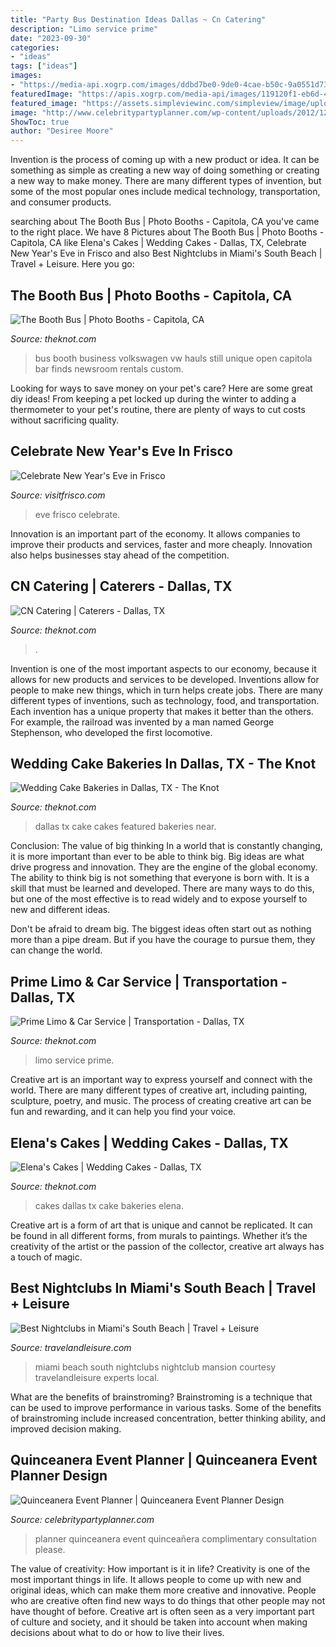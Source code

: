 ```yaml
---
title: "Party Bus Destination Ideas Dallas ~ Cn Catering"
description: "Limo service prime"
date: "2023-09-30"
categories:
- "ideas"
tags: ["ideas"]
images:
- "https://media-api.xogrp.com/images/ddbd7be0-9de0-4cae-b50c-9a0551d73f55"
featuredImage: "https://apis.xogrp.com/media-api/images/119120f1-eb6d-402c-9df8-7fee06382d29~rs_604.402.fit"
featured_image: "https://assets.simpleviewinc.com/simpleview/image/upload/c_limit,h_1200,q_75,w_1200/v1/clients/frisco/new_years_eve_party_2644e653-2086-40e3-8e48-231c8f3e1ea9.jpg"
image: "http://www.celebritypartyplanner.com/wp-content/uploads/2012/12/Quinceanera.Party_.Planner.jpg"
ShowToc: true
author: "Desiree Moore"
---
```



Invention is the process of coming up with a new product or idea. It can be something as simple as creating a new way of doing something or creating a new way to make money. There are many different types of invention, but some of the most popular ones include medical technology, transportation, and consumer products.

	

		
searching about The Booth Bus | Photo Booths - Capitola, CA you've came to the right place. We have 8 Pictures about The Booth Bus | Photo Booths - Capitola, CA like Elena&#039;s Cakes | Wedding Cakes - Dallas, TX, Celebrate New Year&#039;s Eve in Frisco and also Best Nightclubs in Miami&#039;s South Beach | Travel + Leisure. Here you go:
		
    
## The Booth Bus | Photo Booths - Capitola, CA

<img loading=lazy src="https://media-api.xogrp.com/images/ddbd7be0-9de0-4cae-b50c-9a0551d73f55" onerror="this.onerror=null;this.src='https://tse1.mm.bing.net/th?id=OIP.dLSNIVk63nRH6XYmq8v2NwHaFj&amp;pid=15.1';" alt="The Booth Bus | Photo Booths - Capitola, CA">

_Source: theknot.com_

>bus booth business volkswagen vw hauls still unique open capitola bar finds newsroom rentals custom. 

	

Looking for ways to save money on your pet's care? Here are some great diy ideas! From keeping a pet locked up during the winter to adding a thermometer to your pet's routine, there are plenty of ways to cut costs without sacrificing quality.

    
## Celebrate New Year&#039;s Eve In Frisco

<img loading=lazy src="https://assets.simpleviewinc.com/simpleview/image/upload/c_limit,h_1200,q_75,w_1200/v1/clients/frisco/new_years_eve_party_2644e653-2086-40e3-8e48-231c8f3e1ea9.jpg" onerror="this.onerror=null;this.src='https://tse3.mm.bing.net/th?id=OIP.qggKMj8X0znlo188tq1VgwHaE8&amp;pid=15.1';" alt="Celebrate New Year&#039;s Eve in Frisco">

_Source: visitfrisco.com_

>eve frisco celebrate. 

	

Innovation is an important part of the economy. It allows companies to improve their products and services, faster and more cheaply. Innovation also helps businesses stay ahead of the competition. 

    
## CN Catering | Caterers - Dallas, TX

<img loading=lazy src="https://media-api.xogrp.com/images/93c2a04d-dd0c-4bc3-92a5-0b12c6adfb34~rs_720.480" onerror="this.onerror=null;this.src='https://tse1.mm.bing.net/th?id=OIP.Ln2q3FMqH_0LpiLHIM99AAHaE8&amp;pid=15.1';" alt="CN Catering | Caterers - Dallas, TX">

_Source: theknot.com_

>. 

	

Invention is one of the most important aspects to our economy, because it allows for new products and services to be developed. Inventions allow for people to make new things, which in turn helps create jobs. There are many different types of inventions, such as technology, food, and transportation. Each invention has a unique property that makes it better than the others. For example, the railroad was invented by a man named George Stephenson, who developed the first locomotive.

    
## Wedding Cake Bakeries In Dallas, TX - The Knot

<img loading=lazy src="https://apis.xogrp.com/media-api/images/119120f1-eb6d-402c-9df8-7fee06382d29~rs_604.402.fit" onerror="this.onerror=null;this.src='https://tse3.mm.bing.net/th?id=OIP.wUxeYt2sZqRcdXcuBKGfTQAAAA&amp;pid=15.1';" alt="Wedding Cake Bakeries in Dallas, TX - The Knot">

_Source: theknot.com_

>dallas tx cake cakes featured bakeries near. 

	

Conclusion: The value of big thinking
In a world that is constantly changing, it is more important than ever to be able to think big. Big ideas are what drive progress and innovation. They are the engine of the global economy.
The ability to think big is not something that everyone is born with. It is a skill that must be learned and developed. There are many ways to do this, but one of the most effective is to read widely and to expose yourself to new and different ideas.

Don't be afraid to dream big. The biggest ideas often start out as nothing more than a pipe dream. But if you have the courage to pursue them, they can change the world.

    
## Prime Limo &amp; Car Service | Transportation - Dallas, TX

<img loading=lazy src="https://media-api.xogrp.com/images/2192ae03-220b-4cd5-81dd-839ffab02145" onerror="this.onerror=null;this.src='https://tse1.mm.bing.net/th?id=OIP.W0P1Lfe8-hjK8i6NisCoSgHaE8&amp;pid=15.1';" alt="Prime Limo &amp; Car Service | Transportation - Dallas, TX">

_Source: theknot.com_

>limo service prime. 

	

Creative art is an important way to express yourself and connect with the world. There are many different types of creative art, including painting, sculpture, poetry, and music. The process of creating creative art can be fun and rewarding, and it can help you find your voice.

    
## Elena&#039;s Cakes | Wedding Cakes - Dallas, TX

<img loading=lazy src="https://media-api.xogrp.com/images/d863ef02-7470-4002-a3b5-2d3c1e4d21ef" onerror="this.onerror=null;this.src='https://tse1.mm.bing.net/th?id=OIP.Q1I8EQw5iLn4G1N3_J2rGQHaJ4&amp;pid=15.1';" alt="Elena&#039;s Cakes | Wedding Cakes - Dallas, TX">

_Source: theknot.com_

>cakes dallas tx cake bakeries elena. 

	

Creative art is a form of art that is unique and cannot be replicated. It can be found in all different forms, from murals to paintings. Whether it’s the creativity of the artist or the passion of the collector, creative art always has a touch of magic.

    
## Best Nightclubs In Miami&#039;s South Beach | Travel + Leisure

<img loading=lazy src="http://cdn-image.travelandleisure.com/sites/default/files/styles/1600x1000/public/local-experts-miami-best-nightclubs-in-south-beach.jpg?itok=R6A-dbuj" onerror="this.onerror=null;this.src='https://tse3.mm.bing.net/th?id=OIP.ib_uSZAxzC3lndIIg8iAZQHaHa&amp;pid=15.1';" alt="Best Nightclubs in Miami&#039;s South Beach | Travel + Leisure">

_Source: travelandleisure.com_

>miami beach south nightclubs nightclub mansion courtesy travelandleisure experts local. 

	

What are the benefits of brainstroming?
Brainstroming is a technique that can be used to improve performance in various tasks. Some of the benefits of brainstroming include increased concentration, better thinking ability, and improved decision making.

    
## Quinceanera Event Planner | Quinceanera Event Planner Design

<img loading=lazy src="http://www.celebritypartyplanner.com/wp-content/uploads/2012/12/Quinceanera.Party_.Planner.jpg" onerror="this.onerror=null;this.src='https://tse3.mm.bing.net/th?id=OIP.kGnxeoszCwNImcW-TawLMgHaGk&amp;pid=15.1';" alt="Quinceanera Event Planner | Quinceanera Event Planner Design">

_Source: celebritypartyplanner.com_

>planner quinceanera event quinceañera complimentary consultation please. 

	

The value of creativity: How important is it in life?
Creativity is one of the most important things in life. It allows people to come up with new and original ideas, which can make them more creative and innovative. People who are creative often find new ways to do things that other people may not have thought of before. Creative art is often seen as a very important part of culture and society, and it should be taken into account when making decisions about what to do or how to live their lives.

